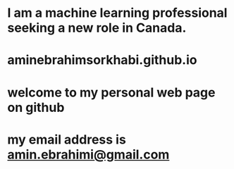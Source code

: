 # I am a machine learning professional seeking a new role in Canada.
# aminebrahimsorkhabi.github.io
# welcome to my personal web page on github
# my email address is amin.ebrahimi@gmail.com

